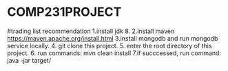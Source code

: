# COMP231PROJECT
#trading list recommendation
1.install jdk 8.
2.install maven
https://maven.apache.org/install.html
3.install mongodb and run mongodb service locally.
4. git clone this project.
5. enter the root directory of this project.
6. run commands: 
mvn clean install
7.if succcessed, run command:
java -jar target/
